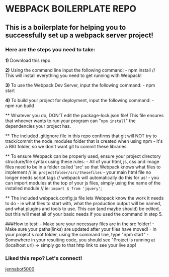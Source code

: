 # WEBPACK BOILERPLATE REPO

## This is a boilerplate for helping you to successfully set up a webpack server project!

### Here are the steps you need to take:

**1)** Download this repo

**2)** Using the command line input the following command:
    - npm install 
    // This will install everything you need to get running with Webpack!

**3)** To use the Webpack Dev Server, input the following command: 
    - npm start

**4)** To build your project for deployment, input the following command: 
    - npm run build

** Whatever you do, DON'T edit the package-lock.json file! This file ensures that whoever wants to run your program can "`npm install`" the dependencies your project has.

** The included .gitignore file in this repo confirms that git will NOT try to track/commit the node_modules folder that is created when using npm - it's a BIG folder, so we don't want git to commit these libraries.

** To ensure Webpack can be properly used, ensure your project directory structure/file syntax using these rules: 
    - All of your html, js, css and image files need to be in a folder called 'src' so that Webpack knows what files to implement // ie: `projectfolder/src/thesefiles`
    - your main html file no longer needs script tags // webpack will automatically do this for us!
    - you can import modules at the top of your js files, simply using the name of the installed module // ie: `import $ from 'jquery'`;

** The included webpack.config.js file lets Webpack know the work it needs to do - ie what files to start with, what the production output will be named, and what plugins and tools to use. This can (and maybe should) be edited, but this will meet all of your basic needs if you used the command in step 5.

###How to test:
    - Make sure your necessary files are in the src folder!
    - Make sure your paths(links) are updated after your files have moved!
    - In your project's root folder, using the command line, type "npm start" 
    - Somewhere in your resulting code, you should see "Project is running at (localhost url) -> simply go to that http link to see your live app!


### Liked this repo? Let's connect!

[jennabot5000](https://linktr.ee/jenna.chestnut)